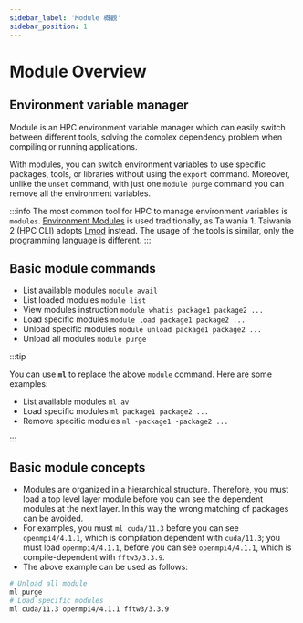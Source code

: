 ```yaml
---
sidebar_label: 'Module 概觀'
sidebar_position: 1
---
```



# Module Overview

## Environment variable manager


Module is an HPC environment variable manager which can easily switch between different tools, solving the complex dependency problem when compiling or running applications.

With modules, you can switch environment variables to use specific packages, tools, or libraries without using the `export` command. Moreover, unlike the `unset` command, with just one `module purge` command you can remove all the environment variables.
 
:::info
The most common tool for HPC to manage environment variables is `modules`. [<ins>Environment Modules</ins>](http://modules.sourceforge.net) is used traditionally, as Taiwania 1. Taiwania 2 (HPC CLI) adopts [<ins>Lmod</ins>](https://lmod.readthedocs.io) instead. The usage of the tools is similar, only the programming language is different.
::: 
 
## Basic module commands

- List available modules
 `module avail`
- List loaded modules
  `module list`
- View modules instruction
  `module whatis package1 package2 ...`
- Load specific modules
 `module load package1 package2 ...`
- Unload specific modules
  `module unload package1 package2 ...`
- Unload all modules
  `module purge`

:::tip

You can use **`ml`** to replace the above `module` command. Here are some examples:

- List available modules
 `ml av`
- Load specific modules
 `ml package1 package2 ...`
- Remove specific modules
  `ml -package1 -package2 ...`

:::

## Basic module concepts

- Modules are organized in a hierarchical structure. Therefore, you must load a top level layer module before you can see the dependent modules at the next layer. In this way the wrong matching of packages can be avoided.
- For examples, you must `ml cuda/11.3` before you can see `openmpi4/4.1.1`, which is compilation dependent with `cuda/11.3`; you must load `openmpi4/4.1.1`, before you can see `openmpi4/4.1.1`, which is compile-dependent with `fftw3/3.3.9`.
- The above example can be used as follows:
```bash
# Unload all module
ml purge
# Load specific modules
ml cuda/11.3 openmpi4/4.1.1 fftw3/3.3.9 
```